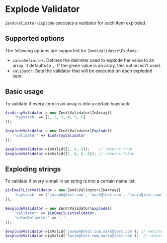# Explode Validator

`Zend\Validator\Explode` executes a validator for each item exploded.

## Supported options

The following options are supported for `Zend\Validator\Explode`:

- `valueDelimiter`: Defines the delimiter used to explode the value to an array. It defaults to `,`. If the given value is an array, this option isn't used.
- `validator`: Sets the validator that will be executed on each exploded item.

## Basic usage

To validate if every item in an array is into a certain haystack:

```php
$inArrayValidator = new Zend\Validator\InArray([
    'haystack' => [1, 2, 3, 4, 5, 6]
]);

$explodeValidator = new Zend\Validator\Explode([
    'validator' => $inArrayValidator
]);

$explodeValidator->isValid([1, 4, 6]);    // returns true
$explodeValidator->isValid([1, 4, 6, 8]); // returns false
```

## Exploding strings

To validate if every e-mail in an string is into a certain name list:

```php
$inEmailListValidator = new Zend\Validator\InArray([
    'haystack' => ['joseph@test.com', 'mark@test.com', 'lucia@test.com']
]);

$explodeValidator = new Zend\Validator\Explode([
    'validator' => $inEmailListValidator,
    'valueDelimiter' => ','
]);

$explodeValidator->isValid('joseph@test.com,mark@test.com'); // returns true
$explodeValidator->isValid('lucia@test.com,maria@test.com');  // returns false
```
